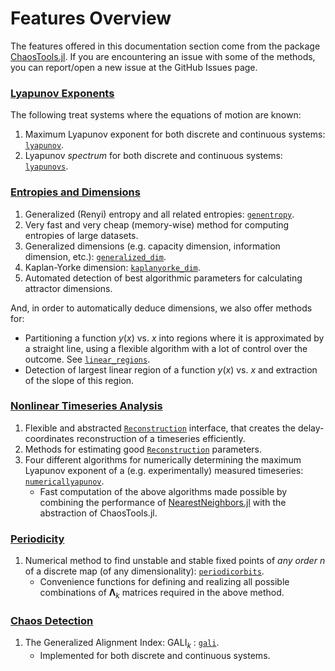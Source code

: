 # Features Overview
The features offered in this documentation section come from the package [ChaosTools.jl](https://github.com/JuliaDynamics/ChaosTools.jl). If you are encountering an issue with some of the methods, you can report/open a new issue at the GitHub Issues page.

### [Lyapunov Exponents](lyapunovs)

The following treat systems where the equations of motion are known:

1. Maximum Lyapunov exponent for both discrete and continuous systems: [`lyapunov`](@ref).
2. Lyapunov *spectrum* for both discrete and continuous systems: [`lyapunovs`](@ref).


### [Entropies and Dimensions](entropies)

1. Generalized (Renyi) entropy and all related entropies: [`genentropy`](@ref).
2. Very fast and very cheap (memory-wise) method for computing entropies of large datasets.
3. Generalized dimensions (e.g. capacity dimension, information dimension, etc.): [`generalized_dim`](@ref).
3. Kaplan-Yorke dimension: [`kaplanyorke_dim`](@ref).
4. Automated detection of best algorithmic parameters for calculating attractor dimensions.

And, in order to automatically deduce dimensions, we also offer methods for:

* Partitioning a function $y(x)$ vs. $x$ into regions where it is approximated by a straight line, using a flexible algorithm with a lot of control over the outcome. See [`linear_regions`](@ref).
* Detection of largest linear region of a function $y(x)$ vs. $x$ and extraction of the slope of this region.

### [Nonlinear Timeseries Analysis](nlts)

1. Flexible and abstracted [`Reconstruction`](@ref) interface, that creates the delay-coordinates reconstruction of a timeseries efficiently.
2. Methods for estimating good [`Reconstruction`](@ref) parameters.
3. Four different algorithms for numerically determining the maximum Lyapunov exponent of a (e.g. experimentally) measured timeseries: [`numericallyapunov`](@ref).
    * Fast computation of the above algorithms made possible by combining the
    performance of [NearestNeighbors.jl](https://github.com/KristofferC/NearestNeighbors.jl) with
    the abstraction of ChaosTools.jl.

### [Periodicity](periodicity)

1. Numerical method to find unstable and stable fixed points of *any order* $n$ of a discrete map (of any dimensionality): [`periodicorbits`](@ref).
    * Convenience functions for defining and realizing all possible combinations of $\mathbf{\Lambda}_k$ matrices required in the above method.

### [Chaos Detection](chaos_detection)

1. The Generalized Alignment Index: $\text{GALI}_k$ : [`gali`](@ref).
    * Implemented for both discrete and continuous systems.
